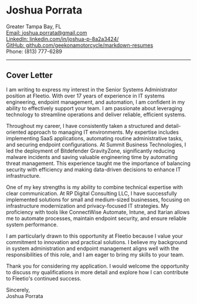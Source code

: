 # Joshua Porrata

Greater Tampa Bay, FL  
[Email: joshua.porrata@gmail.com](mailto:joshua.porrata@gmail.com)  
[LinkedIn: linkedin.com/in/joshua-p-8a2a3424/](https://www.linkedin.com/in/joshua-p-8a2a3424/)  
[GitHub: github.com/geekonamotorcycle/markdown-resumes](https://github.com/geekonamotorcycle/markdown-resumes)  
Phone: (813) 777-6289

---

## Cover Letter

I am writing to express my interest in the Senior Systems Administrator position at Fleetio. With over 17 years of experience in IT systems engineering, endpoint management, and automation, I am confident in my ability to effectively support your team. I am passionate about leveraging technology to streamline operations and deliver reliable, efficient systems.

Throughout my career, I have consistently taken a structured and detail-oriented approach to managing IT environments. My expertise includes implementing SaaS applications, automating routine administrative tasks, and securing endpoint configurations. At Summit Business Technologies, I led the deployment of Bitdefender GravityZone, significantly reducing malware incidents and saving valuable engineering time by automating threat management. This experience taught me the importance of balancing security with efficiency and making data-driven decisions to enhance IT infrastructure.

One of my key strengths is my ability to combine technical expertise with clear communication. At RP Digital Consulting LLC, I have successfully implemented solutions for small and medium-sized businesses, focusing on infrastructure modernization and privacy-focused IT strategies. My proficiency with tools like ConnectWise Automate, Intune, and Itarian allows me to automate processes, maintain endpoint security, and ensure reliable system performance.

I am particularly drawn to this opportunity at Fleetio because I value your commitment to innovation and practical solutions. I believe my background in system administration and endpoint management aligns well with the responsibilities of this role, and I am eager to bring my skills to your team.

Thank you for considering my application. I would welcome the opportunity to discuss my qualifications in more detail and explore how I can contribute to Fleetio's continued success.

Sincerely,  
Joshua Porrata
